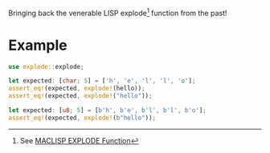 Bringing back the venerable LISP explode[^1] function from the past!

[^1]: See [MACLISP EXPLODE Function](https://www.maclisp.info/pitmanual/charac.html#EXPLODE)

# Example

```rust
use explode::explode;

let expected: [char; 5] = ['h', 'e', 'l', 'l', 'o'];
assert_eq!(expected, explode!(hello));
assert_eq!(expected, explode!("hello"));

let expected: [u8; 5] = [b'h', b'e', b'l', b'l', b'o'];
assert_eq!(expected, explode!(b"hello"));
```
